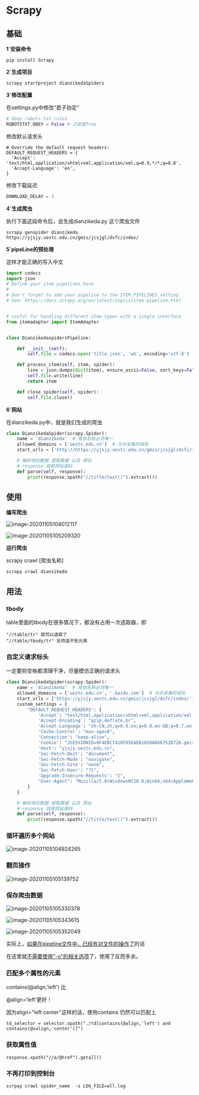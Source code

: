 # Scrapy

## 基础

**1`安装命令**

```
pip install Scrapy
```

**2`生成项目**

```
scrapy startproject dianzikedaSpiders
```

**3`修改配置**

在settings.py中修改“君子协定”

```python
# Obey robots.txt rules
ROBOTSTXT_OBEY = False # 之前是True
```

修改默认请求头

```
# Override the default request headers:
DEFAULT_REQUEST_HEADERS = {
  'Accept': 'text/html,application/xhtml+xml,application/xml;q=0.9,*/*;q=0.8',
  'Accept-Language': 'en',
}
```

修改下载延迟

```python
DOWNLOAD_DELAY = 3
```

**4`生成爬虫**

执行下面这段命令后，会生成dianzikeda.py 这个爬虫文件

```
scrapy genspider dianzikeda https://yjsjy.uestc.edu.cn/gmis/jcsjgl/dsfc/index/
```

**5`pipeLine的预处理**

这样才能正确的写入中文

```python
import codecs
import json
# Define your item pipelines here
#
# Don't forget to add your pipeline to the ITEM_PIPELINES setting
# See: https://docs.scrapy.org/en/latest/topics/item-pipeline.html


# useful for handling different item types with a single interface
from itemadapter import ItemAdapter


class DianzikedaspidersPipeline:

    def __init__(self):
        self.file = codecs.open('title.json', 'wb', encoding='utf-8')

    def process_item(self, item, spider):
        line = json.dumps(dict(item), ensure_ascii=False, sort_keys=False) + "\n"
        self.file.write(line)
        return item

    def close_spider(self, spider):
        self.file.close()
```

**6`网站**

在dianzikeda.py中，就是我们生成的爬虫

```python
class DianzikedaSpider(scrapy.Spider):
    name = 'dianzikeda'  # 爬虫名称必须唯一
    allowed_domains = ['uestc.edu.cn']  # 允许采集的域名
    start_urls = ['http://https://yjsjy.uestc.edu.cn/gmis/jcsjgl/dsfc/index//']  # 开始采集的网站

    # 解析响应数据 提取数据 以及 网址
    # response 就是网站源码
    def parse(self, response):
        print(response.xpath("//title/text()").extract())
```

## 使用

**编写爬虫**

![image-20201105104012117](D:\LearningNotes\net\scrapy\image-20201105104012117.png)

![image-20201105105209320](D:\LearningNotes\net\scrapy\image-20201105105209320.png)

**运行爬虫**

scrapy crawl [爬虫名称]

```
scrapy crawl dianzikeda
```

## 用法

### tbody

table里面的tbody在很多情况下，都没有占用一次选取器，即

```
"//table/tr" 就可以选取了
"//table/tbody/tr" 反而选不到元素
```

### **自定义请求标头**

一定要将空格都清理干净，尽量模仿正确的请求头

```python
class DianzikedaSpider(scrapy.Spider):
    name = 'dianzikeda'  # 爬虫名称必须唯一
    allowed_domains = ['uestc.edu.cn', '.baidu.com']  # 允许采集的域名
    start_urls = ['https://yjsjy.uestc.edu.cn/gmis/jcsjgl/dsfc/index/']  # 开始采集的网站
    custom_settings = {
        "DEFAULT_REQUEST_HEADERS": {
            'Accept': "text/html,application/xhtml+xml,application/xml;q=0.9,image/webp,image/apng,*/*;q=0.8,application/signed-exchange;v=b3;q=0.9",
            'Accept-Encoding': "gzip,deflate,br",
            'Accept-Language': "zh-CN,zh;q=0.9,en;q=0.8,en-GB;q=0.7,en-US;q=0.6",
            'Cache-Control': "max-age=0",
            'Connection': "keep-alive",
            'Cookie': "JSESSIONID=9F4EBC7418F05EAD61850A666752B726.gmis_server;UM_distinctid=17590f34d325a-020cc88fe47a16-7d677c6e-144000-17590f34d33679",
            'Host': "yjsjy.uestc.edu.cn",
            'Sec-Fetch-Dest': "document",
            'Sec-Fetch-Mode': "navigate",
            'Sec-Fetch-Site': "none",
            'Sec-Fetch-User': "?1",
            'Upgrade-Insecure-Requests': "1",
            "User-Agent": "Mozilla/5.0(WindowsNT10.0;Win64;x64)AppleWebKit/537.36(KHTML,likeGecko)Chrome/86.0.4240.111Safari/537.36Edg/86.0.622.61"
        }
    }

    # 解析响应数据 提取数据 以及 网址
    # response 就是网站源码
    def parse(self, response):
        print(response.xpath("//title/text()").extract())

```

### **循环遍历多个网站**

![image-20201105104924265](D:\LearningNotes\net\scrapy\image-20201105104924265.png)

### **翻页操作**

![image-20201105105139752](D:\LearningNotes\net\scrapy\image-20201105105139752.png)

### **保存爬虫数据**

![image-20201105105330378](D:\LearningNotes\net\scrapy\image-20201105105330378.png)

![image-20201105105343615](D:\LearningNotes\net\scrapy\image-20201105105343615.png)

![image-20201105105352049](D:\LearningNotes\net\scrapy\image-20201105105352049.png)

实际上，<u>如果在pipeline文件中，已经有对文件的操作了</u>的话

在这里就<u>不需要使用"-o"的相关选项</u>了，使用了反而多余。

### 匹配多个属性的元素

contains(@align,'left') 比

@align=‘left’更好！

因为align="left center"这样的话，使用contains 仍然可以匹配上

```
td_selector = selector.xpath("./td[contains(@align,'left') and contains(@valign,'center')]")
```

### 获取属性值

```
response.xpath("//a/@href").getall()
```

### 不再打印到控制台

```
scrpay crawl spider_name  -s LOG_FILE=all.log
```


